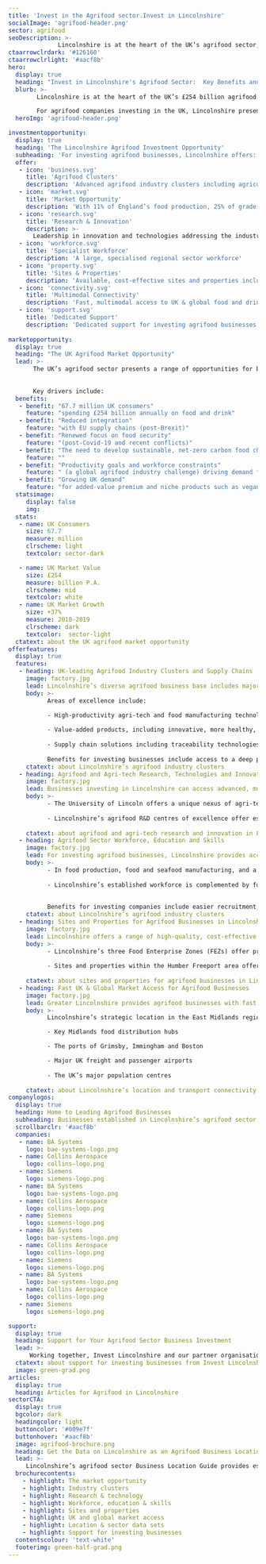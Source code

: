 ```yaml
---
title: 'Invest in the Agrifood sector.Invest in Lincolnshire'
socialImage: 'agrifood-header.png'
sector: agrifood
seoDescription: >-
              Lincolnshire is at the heart of the UK’s agrifood sector, enabling businesses to achieve step-change improvements in productivity, sustainability and performance. For agrifood companies investing in the UK, Lincolnshire presents a unique location opportunity for business expansion, relocation, start-up and innovation.
ctaarrowclrdark: '#126160'             
ctaarrowclrlight: '#aacf8b' 
hero:
  display: true
  heading: "Invest in Lincolnshire's Agrifood Sector:  Key Benefits and Opportunities"
  blurb: >-
        Lincolnshire is at the heart of the UK’s £254 billion agrifood sector, with industry-leading clusters right across the food value chain.

        For agrifood companies investing in the UK, Lincolnshire presents a unique location opportunity for business expansion, relocation and innovation, with direct access to the expertise and technologies required to transform productivity and sustainability.
  heroImg: 'agrifood-header.png'

investmentopportunity:
  display: true
  heading: 'The Lincolnshire Agrifood Investment Opportunity'
  subheading: 'For investing agrifood businesses, Lincolnshire offers:'
  offer:
   - icon: 'business.svg'
     title: 'Agrifood Clusters'
     description: 'Advanced agrifood industry clusters including agriculture, food and seafood manufacturing, advanced agricultural and food technologies, and food logistics'
   - icon: 'market.svg'
     title: 'Market Opportunity'
     description: 'With 11% of England’s food production, 25% of grade 1 arable land and direct access to the UK’s growing and transforming agrifood market'      
   - icon: 'research.svg'
     title: 'Research & Innovation'
     description: >-
       Leadership in innovation and technologies addressing the industry’s key challenges: improving productivity, sustainability and supply chain resilience
   - icon: 'workforce.svg'
     title: 'Specialist Workforce'
     description: 'A large, specialised regional sector workforce'       
   - icon: 'property.svg'
     title: 'Sites & Properties'
     description: 'Available, cost-effective sites and properties including Food Enterprise Zones'
   - icon: 'connectivity.svg'
     title: 'Multimodal Connectivity'
     description: 'Fast, multimodal access to UK & global food and drink markets'
   - icon: 'support.svg'
     title: 'Dedicated Support'
     description: 'Dedicated support for investing agrifood businesses'    
             
marketopportunity:
  display: true
  heading: "The UK Agrifood Market Opportunity"
  lead: >- 
       The UK’s agrifood sector presents a range of opportunities for business investment, growth and reshoring. 
       
       
       Key drivers include:
  benefits:
   - benefit: "67.7 million UK consumers"
     feature: "spending £254 billion annually on food and drink"
   - benefit: "Reduced integration"
     feature: "with EU supply chains (post-Brexit)"
   - benefit: "Renewed focus on food security"
     feature: "(post-Covid-19 and recent conflicts)"
   - benefit: "The need to develop sustainable, net-zero carbon food chains"
     feature: ""
   - benefit: "Productivity goals and workforce constraints"
     feature: " (a global agrifood industry challenge) driving demand for new technologies"
   - benefit: "Growing UK demand"
     feature: "for added-value premium and niche products such as vegan, organic, more nutritious and ‘free-from’ foods" 
  statsimage:
     display: false
     img: 
  stats: 
   - name: UK Consumers
     size: 67.7
     measure: million
     clrscheme: light
     textcolor: sector-dark

   - name: UK Market Value
     size: £254
     measure: billion P.A.
     clrscheme: mid
     textcolor: white
   - name: UK Market Growth
     size: +37%
     measure: 2010-2019
     clrscheme: dark
     textcolor:  sector-light     
  ctatext: about the UK agrifood market opportunity
offerfeatures:
  display: true
  features:
   - heading: UK-leading Agrifood Industry Clusters and Supply Chains
     image: factory.jpg
     lead: Lincolnshire’s diverse agrifood business base includes major food and seafood producers and processors, leading-edge technology companies, niche product innovators and specialist service providers.
     body: >-
           Areas of excellence include:

           - High-productivity agri-tech and food manufacturing technologies, including robotics and automation
 
           - Value-added products, including innovative, more healthy, nutritious and environmentally aware foods
           
           - Supply chain solutions including traceability technologies and more sustainable packaging and logistics
            
           Benefits for investing businesses include access to a deep pool of expertise and a wide range of experienced potential supply chain partners. 
     ctatext: about Lincolnshire’s agrifood industry clusters                  
   - heading: Agrifood and Agri-tech Research, Technologies and Innovation
     image: factory.jpg
     lead: Businesses investing in Lincolnshire can access advanced, multi-disciplinary R&D and innovation across the entire food chain - to improve business productivity, sustainability and resilience, and enable new product development.
     body: >-
           - The University of Lincoln offers a unique nexus of agri-tech, advanced engineering and digital tech competencies, with dedicated research centres applying Industry 4.0 themes and technologies including artificial intelligence (AI), big data analytics, robotics / agri-robotics, sensors, automation and digitalisation to key industry challenges.
 
           - Lincolnshire’s agrifood R&D centres of excellence offer established strengths in core food sector specialisations including safety, microbiology and food processing.
 
     ctatext: about agrifood and agri-tech research and innovation in Lincolnshire 
   - heading: Agrifood Sector Workforce, Education and Skills
     image: factory.jpg
     lead: For investing agrifood businesses, Lincolnshire provides access to a large, skilled and cost-competitive agrifood and related-sector workforce that is outstanding in the UK.
     body: >-
           - In food production, food and seafood manufacturing, and a range of other agrifood and related classifications, Lincolnshire provides investing businesses with access to labour forces that are outstanding in the UK in terms of size, concentration and specialisation.
 
           - Lincolnshire’s established workforce is complemented by further and higher educational institutions focused on meeting the specialised skills and qualifications requirements of the area’s agrifood businesses.
           
           
           Benefits for investing companies include easier recruitment, faster project delivery and improved productivity. 
     ctatext: about Lincolnshire’s agrifood industry clusters 
   - heading: Sites and Properties for Agrifood Businesses in Lincolnshire 
     image: factory.jpg
     lead: Lincolnshire offers a range of high-quality, cost-effective sites and properties meeting the specific requirements of businesses in agrifood sectors including food production, food manufacturing, food logistics and food R&D.
     body: >-
           - Lincolnshire’s three Food Enterprise Zones (FEZs) offer premium accommodation, collaborative environments, accelerated planning, investment incentives, and excellent transport and data connectivity for food industry occupants including research organisations, start-ups, manufacturers and distributors.
 
           - Sites and properties within the Humber Freeport area offer direct port access and potential tax incentives for investing businesses.
 
     ctatext: about sites and properties for agrifood businesses in Lincolnshire 
   - heading: Fast UK & Global Market Access for Agrifood Businesses 
     image: factory.jpg
     lead: Greater Lincolnshire provides agrifood businesses with fast, multimodal access to distribution hubs and consumer markets in the UK and worldwide.
     body: >-
           Lincolnshire’s strategic location in the East Midlands region of England provides businesses with fast access to:

           - Key Midlands food distribution hubs

           - The ports of Grimsby, Immingham and Boston

           - Major UK freight and passenger airports
 
           - The UK’s major population centres
 
     ctatext: about Lincolnshire’s location and transport connectivity
companylogos:
  display: true
  heading: Home to Leading Agrifood Businesses
  subheading: Businesses established in Lincolnshire’s agrifood sector include
  scrollbarclr: '#aacf8b'
  companies:
   - name: BA Systems
     logo: bae-systems-logo.png
   - name: Collins Aerospace
     logo: collins-logo.png
   - name: Siemens
     logo: siemens-logo.png
   - name: BA Systems
     logo: bae-systems-logo.png
   - name: Collins Aerospace
     logo: collins-logo.png
   - name: Siemens
     logo: siemens-logo.png
   - name: BA Systems
     logo: bae-systems-logo.png
   - name: Collins Aerospace
     logo: collins-logo.png
   - name: Siemens
     logo: siemens-logo.png
   - name: BA Systems
     logo: bae-systems-logo.png
   - name: Collins Aerospace
     logo: collins-logo.png
   - name: Siemens
     logo: siemens-logo.png 

support:
  display: true
  heading: Support for Your Agrifood Sector Business Investment
  lead: >-
      Working together, Invest Lincolnshire and our partner organisations, including local authorities, education providers and businesses, provide dedicated support to ensure a ‘soft landing’ for companies locating and investing in Lincolnshire.
  ctatext: about support for investing businesses from Invest Lincolnshire
  image: green-grad.png
articles:
  display: true
  heading: Articles for Agrifood in Lincolnshire
sectorCTA:
  display: true
  bgcolor: dark
  headingcolor: light
  buttoncolor: '#009e7f'
  buttonhover: '#aacf8b'
  image: agrifood-brochure.png
  heading: Get the Data on Lincolnshire as an Agrifood Business Location
  lead: >-
     Lincolnshire’s agrifood sector Business Location Guide provides essential information and data for companies researching and evaluation Lincolnshire as a potential investment location, including:                                       
  brochurecontents:
    - highlight: The market opportunity
    - highlight: Industry clusters
    - highlight: Research & technology
    - highlight: Workforce, education & skills
    - highlight: Sites and properties
    - highlight: UK and global market access
    - highlight: Location & sector data sets
    - highlight: Support for investing businesses
  contentscolour: 'text-white' 
  footerimg: green-half-grad.png 
---
```



